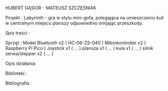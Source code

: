 HUBERT GĄSIOR - MATEUSZ SZCZĘŚNIAK

Projekt :          Labyrinth - gra w stylu mini-gofa, polegająca na umieszczeniu kuli w centralnym miejscu planszy odpowiednio omijając przeszkody.
   

Spis treści : 

Sprzęt : 
               Model Bluetooth      x2 ( HC-06-ZS-040 )
               Mikrokontroller      x2 ( Raspberry Pi Pico )
               Joystick             x1 ( ... )
               plansza              x1 ( ... )
               kula                 x1 ( ... )
               silnik serwa/stepper x2 ( ... )
               

Opis działania: 



Biblioteki :  

Bibliografia : 
